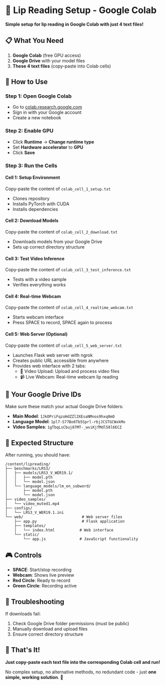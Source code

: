 # 🚀 Lip Reading Setup - Google Colab

**Simple setup for lip reading in Google Colab with just 4 text files!**

## 📋 What You Need

1. **Google Colab** (free GPU access)
2. **Google Drive** with your model files
3. **These 4 text files** (copy-paste into Colab cells)

## 🎯 How to Use

### **Step 1: Open Google Colab**
- Go to [colab.research.google.com](https://colab.research.google.com)
- Sign in with your Google account
- Create a new notebook

### **Step 2: Enable GPU**
- Click **Runtime** → **Change runtime type**
- Set **Hardware accelerator** to **GPU**
- Click **Save**

### **Step 3: Run the Cells**

#### **Cell 1: Setup Environment**
Copy-paste the content of `colab_cell_1_setup.txt`
- Clones repository
- Installs PyTorch with CUDA
- Installs dependencies

#### **Cell 2: Download Models**
Copy-paste the content of `colab_cell_2_download.txt`
- Downloads models from your Google Drive
- Sets up correct directory structure

#### **Cell 3: Test Video Inference**
Copy-paste the content of `colab_cell_3_test_inference.txt`
- Tests with a video sample
- Verifies everything works

#### **Cell 4: Real-time Webcam**
Copy-paste the content of `colab_cell_4_realtime_webcam.txt`
- Starts webcam interface
- Press SPACE to record, SPACE again to process

#### **Cell 5: Web Server (Optional)**
Copy-paste the content of `colab_cell_5_web_server.txt`
- Launches Flask web server with ngrok
- Creates public URL accessible from anywhere
- Provides web interface with 2 tabs:
  - 📁 Video Upload: Upload and process video files
  - 📹 Live Webcam: Real-time webcam lip reading

## 🔑 Your Google Drive IDs

Make sure these match your actual Google Drive folders:
- **Main Model**: `1JkOPriFqzoHdZZl2XEsaNMnos9hxq0mO`
- **Language Model**: `1pl7-S77Bo6Tb5Sprl-rbjJCSTGCWxkMo`
- **Video Samples**: `1gTbqLsCbuj87MT-_wviKjfMdl58l6ECZ`

## 📁 Expected Structure

After running, you should have:
```
/content/lipreading/
├── benchmarks/LRS3/
│   ├── models/LRS3_V_WER19.1/
│   │   ├── model.pth
│   │   └── model.json
│   └── language_models/lm_en_subword/
│       ├── model.pth
│       └── model.json
├── video_samples/
│   └── video_muted1.mp4
├── configs/
│   └── LRS3_V_WER19.1.ini
└── web/                          # Web server files
    ├── app.py                    # Flask application
    ├── templates/
    │   └── index.html           # Web interface
    └── static/
        └── app.js               # JavaScript functionality
```

## 🎮 Controls

- **SPACE**: Start/stop recording
- **Webcam**: Shows live preview
- **Red Circle**: Ready to record
- **Green Circle**: Recording active

## 🚨 Troubleshooting

If downloads fail:
1. Check Google Drive folder permissions (must be public)
2. Manually download and upload files
3. Ensure correct directory structure

## 🎉 That's It!

**Just copy-paste each text file into the corresponding Colab cell and run!** 

No complex setup, no alternative methods, no redundant code - just **one simple, working solution**. 🎯
